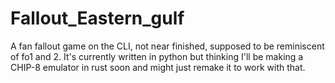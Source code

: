# Fallout_Eastern_gulf
A fan fallout game on the CLI, not near finished, supposed to be reminiscent of fo1 and 2. It's currently written in python but thinking I'll be making a CHIP-8 emulator in rust soon and might just remake it to work with that.
